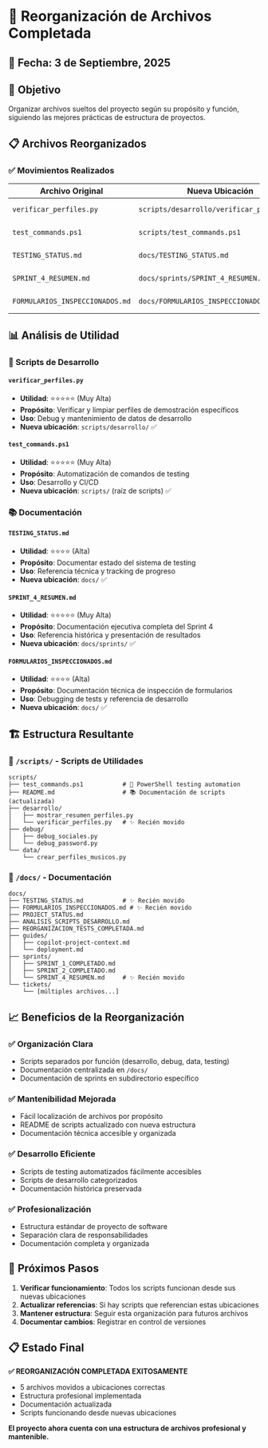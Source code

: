 # 📁 Reorganización de Archivos Completada

## 📅 Fecha: 3 de Septiembre, 2025

## 🎯 Objetivo

Organizar archivos sueltos del proyecto según su propósito y función, siguiendo las mejores prácticas de estructura de proyectos.

## 📋 Archivos Reorganizados

### ✅ Movimientos Realizados

| Archivo Original                | Nueva Ubicación                            | Categoría               |
| ------------------------------- | ------------------------------------------ | ----------------------- |
| `verificar_perfiles.py`         | `scripts/desarrollo/verificar_perfiles.py` | Script de desarrollo    |
| `test_commands.ps1`             | `scripts/test_commands.ps1`                | Script de testing       |
| `TESTING_STATUS.md`             | `docs/TESTING_STATUS.md`                   | Documentación técnica   |
| `SPRINT_4_RESUMEN.md`           | `docs/sprints/SPRINT_4_RESUMEN.md`         | Documentación de sprint |
| `FORMULARIOS_INSPECCIONADOS.md` | `docs/FORMULARIOS_INSPECCIONADOS.md`       | Documentación técnica   |

## 📊 Análisis de Utilidad

### 🔧 Scripts de Desarrollo

#### `verificar_perfiles.py`

- **Utilidad**: ⭐⭐⭐⭐⭐ (Muy Alta)
- **Propósito**: Verificar y limpiar perfiles de demostración específicos
- **Uso**: Debug y mantenimiento de datos de desarrollo
- **Nueva ubicación**: `scripts/desarrollo/` ✅

#### `test_commands.ps1`

- **Utilidad**: ⭐⭐⭐⭐⭐ (Muy Alta)
- **Propósito**: Automatización de comandos de testing
- **Uso**: Desarrollo y CI/CD
- **Nueva ubicación**: `scripts/` (raíz de scripts) ✅

### 📚 Documentación

#### `TESTING_STATUS.md`

- **Utilidad**: ⭐⭐⭐⭐ (Alta)
- **Propósito**: Documentar estado del sistema de testing
- **Uso**: Referencia técnica y tracking de progreso
- **Nueva ubicación**: `docs/` ✅

#### `SPRINT_4_RESUMEN.md`

- **Utilidad**: ⭐⭐⭐⭐⭐ (Muy Alta)
- **Propósito**: Documentación ejecutiva completa del Sprint 4
- **Uso**: Referencia histórica y presentación de resultados
- **Nueva ubicación**: `docs/sprints/` ✅

#### `FORMULARIOS_INSPECCIONADOS.md`

- **Utilidad**: ⭐⭐⭐⭐ (Alta)
- **Propósito**: Documentación técnica de inspección de formularios
- **Uso**: Debugging de tests y referencia de desarrollo
- **Nueva ubicación**: `docs/` ✅

## 🏗️ Estructura Resultante

### 📁 `/scripts/` - Scripts de Utilidades

```
scripts/
├── test_commands.ps1           # 🧪 PowerShell testing automation
├── README.md                   # 📚 Documentación de scripts (actualizada)
├── desarrollo/
│   ├── mostrar_resumen_perfiles.py
│   └── verificar_perfiles.py   # ✨ Recién movido
├── debug/
│   ├── debug_sociales.py
│   └── debug_password.py
└── data/
    └── crear_perfiles_musicos.py
```

### 📁 `/docs/` - Documentación

```
docs/
├── TESTING_STATUS.md           # ✨ Recién movido
├── FORMULARIOS_INSPECCIONADOS.md # ✨ Recién movido
├── PROJECT_STATUS.md
├── ANALISIS_SCRIPTS_DESARROLLO.md
├── REORGANIZACION_TESTS_COMPLETADA.md
├── guides/
│   ├── copilot-project-context.md
│   └── deployment.md
├── sprints/
│   ├── SPRINT_1_COMPLETADO.md
│   ├── SPRINT_2_COMPLETADO.md
│   └── SPRINT_4_RESUMEN.md     # ✨ Recién movido
└── tickets/
    └── [múltiples archivos...]
```

## 📈 Beneficios de la Reorganización

### ✅ **Organización Clara**

- Scripts separados por función (desarrollo, debug, data, testing)
- Documentación centralizada en `/docs/`
- Documentación de sprints en subdirectorio específico

### ✅ **Mantenibilidad Mejorada**

- Fácil localización de archivos por propósito
- README de scripts actualizado con nueva estructura
- Documentación técnica accesible y organizada

### ✅ **Desarrollo Eficiente**

- Scripts de testing automatizados fácilmente accesibles
- Scripts de desarrollo categorizados
- Documentación histórica preservada

### ✅ **Profesionalización**

- Estructura estándar de proyecto de software
- Separación clara de responsabilidades
- Documentación completa y organizada

## 🚀 Próximos Pasos

1. **Verificar funcionamiento**: Todos los scripts funcionan desde sus nuevas ubicaciones
2. **Actualizar referencias**: Si hay scripts que referencian estas ubicaciones
3. **Mantener estructura**: Seguir esta organización para futuros archivos
4. **Documentar cambios**: Registrar en control de versiones

## 📋 Estado Final

**✅ REORGANIZACIÓN COMPLETADA EXITOSAMENTE**

- 5 archivos movidos a ubicaciones correctas
- Estructura profesional implementada
- Documentación actualizada
- Scripts funcionando desde nuevas ubicaciones

**El proyecto ahora cuenta con una estructura de archivos profesional y mantenible.**
